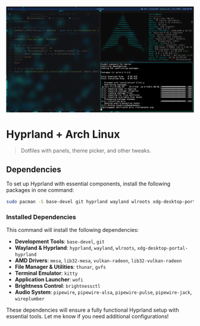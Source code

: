 ![Preview](./preview.png)

# Hyprland + Arch Linux

> Dotfiles with panels, theme picker, and other tweaks.

## Dependencies

To set up Hyprland with essential components, install the following packages in one command:

```sh
sudo pacman -S base-devel git hyprland wayland wlroots xdg-desktop-portal-hyprland mesa lib32-mesa vulkan-radeon lib32-vulkan-radeon thunar gvfs kitty wofi brightnessctl pipewire pipewire-alsa pipewire-pulse pipewire-jack wireplumber
```

### Installed Dependencies

This command will install the following dependencies:

- **Development Tools**: `base-devel`, `git`
- **Wayland & Hyprland**: `hyprland`, `wayland`, `wlroots`, `xdg-desktop-portal-hyprland`
- **AMD Drivers**: `mesa`, `lib32-mesa`, `vulkan-radeon`, `lib32-vulkan-radeon`
- **File Manager & Utilities**: `thunar`, `gvfs`
- **Terminal Emulator**: `kitty`
- **Application Launcher**: `wofi`
- **Brightness Control**: `brightnessctl`
- **Audio System**: `pipewire`, `pipewire-alsa`, `pipewire-pulse`, `pipewire-jack`, `wireplumber`

These dependencies will ensure a fully functional Hyprland setup with essential tools. Let me know if you need additional configurations!
